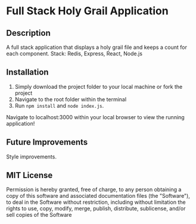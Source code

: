 # Full Stack Holy Grail Application

## Description

A full stack application that displays a holy grail file and keeps a count for each component. 
Stack: Redis, Express, React, Node.js

## Installation

1. Simply download the project folder to your local machine or fork the project
2. Navigate to the root folder within the terminal
3. Run <code>npm install</code> and <code>node index.js</code>.

Navigate to localhost:3000 within your local browser to view the running application!

## Future Improvements

Style improvements. 

## MIT License

Permission is hereby granted, free of charge, to any person obtaining a copy
of this software and associated documentation files (the "Software"), to deal
in the Software without restriction, including without limitation the rights
to use, copy, modify, merge, publish, distribute, sublicense, and/or sell
copies of the Software
